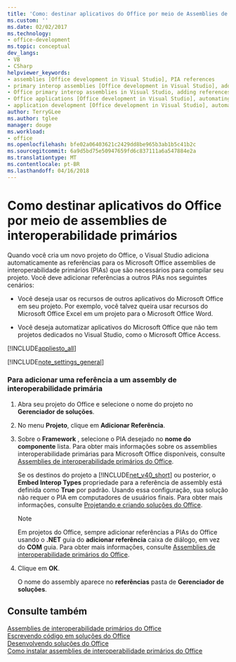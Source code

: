 ```yaml
---
title: 'Como: destinar aplicativos do Office por meio de Assemblies de interoperabilidade primários | Microsoft Docs'
ms.custom: ''
ms.date: 02/02/2017
ms.technology:
- office-development
ms.topic: conceptual
dev_langs:
- VB
- CSharp
helpviewer_keywords:
- assemblies [Office development in Visual Studio], PIA references
- primary interop assemblies [Office development in Visual Studio], adding references to
- Office primary interop assemblies in Visual Studio, adding references to
- Office applications [Office development in Visual Studio], automating
- application development [Office development in Visual Studio], automating
author: TerryGLee
ms.author: tglee
manager: douge
ms.workload:
- office
ms.openlocfilehash: bfe02a06403621c2429dd8be965b3ab1b5c41b2c
ms.sourcegitcommit: 6a9d5bd75e50947659fd6c837111a6a547884e2a
ms.translationtype: MT
ms.contentlocale: pt-BR
ms.lasthandoff: 04/16/2018
---
```

# <a name="how-to-target-office-applications-through-primary-interop-assemblies"></a>Como destinar aplicativos do Office por meio de assemblies de interoperabilidade primários
  Quando você cria um novo projeto do Office, o Visual Studio adiciona automaticamente as referências para os Microsoft Office assemblies de interoperabilidade primários (PIAs) que são necessários para compilar seu projeto. Você deve adicionar referências a outros PIAs nos seguintes cenários:  
  
-   Você deseja usar os recursos de outros aplicativos do Microsoft Office em seu projeto. Por exemplo, você talvez queira usar recursos do Microsoft Office Excel em um projeto para o Microsoft Office Word.  
  
-   Você deseja automatizar aplicativos do Microsoft Office que não tem projetos dedicados no Visual Studio, como o Microsoft Office Access.  
  
 [!INCLUDE[appliesto_all](../vsto/includes/appliesto-all-md.md)]  
  
 [!INCLUDE[note_settings_general](../sharepoint/includes/note-settings-general-md.md)]  
  
### <a name="to-add-a-reference-to-a-primary-interop-assembly"></a>Para adicionar uma referência a um assembly de interoperabilidade primária  
  
1.  Abra seu projeto do Office e selecione o nome do projeto no **Gerenciador de soluções**.  
  
2.  No menu **Projeto**, clique em **Adicionar Referência**.  
  
3.  Sobre o **Framework** , selecione o PIA desejado no **nome do componente** lista. Para obter mais informações sobre os assemblies interoperabilidade primárias para Microsoft Office disponíveis, consulte [Assemblies de interoperabilidade primários do Office](../vsto/office-primary-interop-assemblies.md).  
  
     Se os destinos do projeto a [!INCLUDE[net_v40_short](../sharepoint/includes/net-v40-short-md.md)] ou posterior, o **Embed Interop Types** propriedade para a referência de assembly está definida como **True** por padrão. Usando essa configuração, sua solução não requer o PIA em computadores de usuários finais. Para obter mais informações, consulte [Projetando e criando soluções do Office](../vsto/designing-and-creating-office-solutions.md).  
  
    > [!NOTE]  
    >  Em projetos do Office, sempre adicionar referências a PIAs do Office usando o **.NET** guia do **adicionar referência** caixa de diálogo, em vez do **COM** guia. Para obter mais informações, consulte [Assemblies de interoperabilidade primários do Office](../vsto/office-primary-interop-assemblies.md).  
  
4.  Clique em **OK**.  
  
     O nome do assembly aparece no **referências** pasta de **Gerenciador de soluções**.  
  
## <a name="see-also"></a>Consulte também  
 [Assemblies de interoperabilidade primários do Office](../vsto/office-primary-interop-assemblies.md)   
 [Escrevendo código em soluções do Office](../vsto/writing-code-in-office-solutions.md)   
 [Desenvolvendo soluções do Office](../vsto/developing-office-solutions.md)   
 [Como instalar assemblies de interoperabilidade primários do Office](../vsto/how-to-install-office-primary-interop-assemblies.md)  
  
  